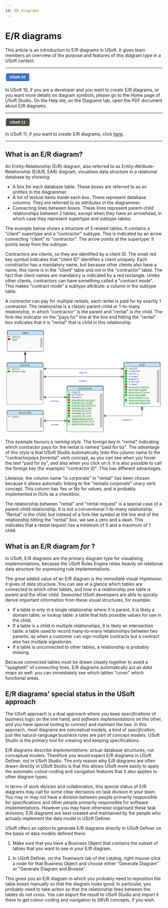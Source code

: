 ```yaml
---
id: ER_diagrams
---
```


# E/R diagrams

This article is an introduction to E/R diagrams in USoft. It gives team members an overview of the purpose and features of this diagram type in a USoft context.

----

![](./assets/8b81d382-7d21-475d-8334-6659bb451e1f.png)



In USoft 10, if you are a developer and you want to *create* E/R diagrams, or you want more details on diagram symbols, please go to the Home page of USoft Studio. On the Help tile, on the Diagrams tab, open the PDF document about E/R diagrams.

----

![](./assets/52585ed6-a3a4-44d0-a51c-2a7b4313be2d.png)



In USoft 11, if you want to *create* E/R diagrams, click [here](/docs/Modeller_and_Rules_Engine/EAR_diagrams/EAR_diagrams.md).

----

## What is an E/R diagram?

An Entity-Relationship (E/R) diagram, also referred to as Entity-Attribute-Relationship (E/A/R, EAR) diagram, visualises data structure in a relational database by showing:

- A box for each database table. These boxes are referred to as an *entities* in the diagrammer.
- A list of textual items inside each box. These represent database columns. They are referred to as *attributes* in the diagrammer.
- Connecting lines between boxes. These lines represent parent-child relationships between 2 tables, except when they have an arrowhead, in which case they represent supertype and subtype tables.

The example below shows a structure of 5 related tables. It contains a "client" supertype and a "contractor" subtype. This is indicated by an arrow connecting "client" to "contractor". The arrow points at the supertype: it points away from the subtype.

Contractors are clients, so they are identified by a client ID. The small red key symbol indicates that "client ID" identifies a client uniquely. Each constractor has a mandatory name, but because other clients also have a name, this name is in the "client" table and not in the "contractor" table. The fact that client names are mandatory is indicated by a red rectangle. Unlike other clients, contractors can have something called a "contract mode". This makes "contract mode" a subtype attribute: a column in the subtype table.

A contractor can pay for multiple rentals; each rental is paid for by exactly 1 contractor. The relationship is a classic parent-child or 1-to-many relationship, in which "contractor" is the parent and "rental" is the child. The fork-like indicator on the "pays for" line at the line end hitting the "rental" box indicates that it is "rental" that is child in this relationship.

![](./assets/fabfc5fa-966f-401e-91a0-d27474ad326e.png)

This example favours a *naming style.* The foreign key in "rental" indicating which contractor pays for the rental is named "paid for by". The advantage of this style is that USoft Studio automatically links this column name to the "contractor*pays for*rental" verb concept, as you can see when you hover the text "paid for by", and also when you click on it. It is also possible to call the foreign key (for example) "contractor ID". This has different advantages.

Likewise, the column name "is corporate" in "rental" has been chosen because it allows automatic linking to the "rental*is corporate*" unary verb concept. This column has Yes or No for values, and is probably implemented in GUIs as a checkbox.

The relationship between "rental" and "rental request" is a special case of a parent-child relationship. It is not a conventional 1-to-many relationship. "Rental" is the child, but instead of a fork-like symbol at the line end of the relationship hitting the "rental" box, we see a zero and a dash. This indicates that a rental request has a minimum of 0 and a maximum of 1 child.

## What is an E/R diagram *for*  ?

In USoft, E/R diagrams are the primary diagram type for visualising implementations, because the USoft Rules Engine relies heavily on relational data structure for expressing rule implementations.

The great added value of an E/R diagram is the immediate visual impression it gives of data structure. You can see at a glance which tables are connected to which other tables, and how in a relationship one table is parent and the other child. Seasoned USoft developers are able to quickly derive important information from these visual structures, for example:

- If a table is only in a single relationship where it is parent, it is likely a domain table, or lookup table: a table that lists possible values for use in the child.
- If a table is a child in multiple relationships, it is likely an intersection table: a table used to record many-to-many relationships between two parents, as when a customer can sign multiple contracts but a contract also has multiple signatories.
- If a table is unconnected to other tables, a relationship is probably missing.

Because connected tables must be drawn closely together to avoid a "spaghetti" of connecting lines, E/R diagrams automatically act as *data maps* as well: you can immediately see which tables "cover" which functional areas.

## E/R diagrams' special status in the USoft approach

The USoft approach is a dual approach where you keep *specifications* of business logic on the one hand, and *software implementations* on the other, and you have special tooling to connect and maintain the two. In this approach, most diagrams are conceptual models, a kind of *specification,* just like natural-language business rules are part of concept models. USoft Studio is the primary tool for creating and keeping specifications.

E/R diagrams describe *implementations:* actual database structures, not conceptual models. Therefore you would expect E/R diagrams in USoft Definer, not in USoft Studio. The only reason why E/R diagrams are often drawn directly in USoft Studio is that this allows USoft more easily to apply the automatic colour-coding and navigation features that it also applies to other diagram types.

In terms of work division and collaboration, this special status of E/R diagrams may call for some clear decisions on task division in your team. You may or may not have a division between people primarily responsible for specifications and other people primarily responsible for software implementations. However you may have otherwise organised these task divisions, E/R diagrams are best created and maintained by the people who actually implement the data model in USoft Definer.

USoft offers an option to generate E/R diagrams directly in USoft Definer on the basis of data models defined there:

1. Make sure that you have a Business Object that contains the subset of tables that you want to see in your E/R diagram.

2. In USoft Definer, on the Teamwork tab of the catalog, right-mouse-click a node for that Business Object and choose either "Generate Diagram" or "Generate Diagram and Browse".

This gives you an E/R diagram in which you probably need to reposition the table boxes manually so that the diagram looks good. In particular, you probably need to take action so that the relationship lines between the tables do not cross. You can export the result to USoft Studio and import it there to get colour-coding and navigation to SBVR concepts, if you wish.